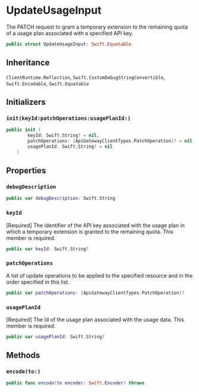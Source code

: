 # UpdateUsageInput

The PATCH request to grant a temporary extension to the remaining quota of a usage plan associated with a specified API key.

``` swift
public struct UpdateUsageInput: Swift.Equatable 
```

## Inheritance

`ClientRuntime.Reflection`, `Swift.CustomDebugStringConvertible`, `Swift.Encodable`, `Swift.Equatable`

## Initializers

### `init(keyId:patchOperations:usagePlanId:)`

``` swift
public init (
        keyId: Swift.String? = nil,
        patchOperations: [ApiGatewayClientTypes.PatchOperation]? = nil,
        usagePlanId: Swift.String? = nil
    )
```

## Properties

### `debugDescription`

``` swift
public var debugDescription: Swift.String 
```

### `keyId`

\[Required\] The identifier of the API key associated with the usage plan in which a temporary extension is granted to the remaining quota.
This member is required.

``` swift
public var keyId: Swift.String?
```

### `patchOperations`

A list of update operations to be applied to the specified resource and in the order specified in this list.

``` swift
public var patchOperations: [ApiGatewayClientTypes.PatchOperation]?
```

### `usagePlanId`

\[Required\] The Id of the usage plan associated with the usage data.
This member is required.

``` swift
public var usagePlanId: Swift.String?
```

## Methods

### `encode(to:)`

``` swift
public func encode(to encoder: Swift.Encoder) throws 
```
